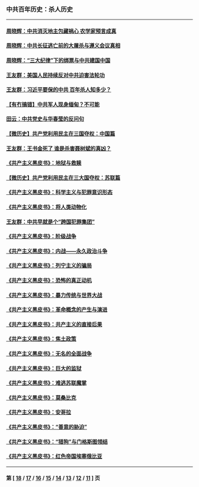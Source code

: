 ### 中共百年历史：杀人历史
---
#### [周晓辉：中共消灭地主包藏祸心 农学家预言成真](../../pages/nf1176106/n12958960.md?05270430) 
#### [周晓辉：中共长征逃亡前的大屠杀与遵义会议真相](../../pages/nf1176106/n12888747.md?05270430) 
#### [周晓辉：“三大纪律”下的绑票与中共建国中国](../../pages/nf1176106/n12882305.md?05270430) 
#### [王友群：美国人民持续反对中共迫害法轮功](../../pages/nf1176106/n12849121.md?05270430) 
#### [王友群：习近平要保的中共 百年杀人知多少？](../../pages/nf1176106/n12833861.md?05270430) 
#### [【有冇搞错】中共军人现身缅甸？不可能](../../pages/nf1176106/n12773250.md?05270430) 
#### [田云：中共党史与华春莹的反问句](../../pages/nf1176106/n12765178.md?05270430) 
#### [【微历史】共产党利用民主在三国夺权：中国篇](../../pages/nf1176106/n12740955.md?05270430) 
#### [王友群：王书金死了 谁是杀害聂树斌的真凶？](../../pages/nf1176106/n12728677.md?05270430) 
#### [《共产主义黑皮书》：地狱与救赎](../../pages/nf1176106/n12705614.md?05270430) 
#### [【微历史】共产党利用民主在三大国夺权：苏联篇](../../pages/nf1176106/n12707756.md?05270430) 
#### [《共产主义黑皮书》：科学主义与犯罪意识形态](../../pages/nf1176106/n12700684.md?05270430) 
#### [《共产主义黑皮书》：将人类动物化](../../pages/nf1176106/n12696212.md?05270430) 
#### [王友群：中共早就是个“跨国犯罪集团”](../../pages/nf1176106/n12696339.md?05270430) 
#### [《共产主义黑皮书》：阶级战争](../../pages/nf1176106/n12690702.md?05270430) 
#### [《共产主义黑皮书》：内战——永久政治斗争](../../pages/nf1176106/n12685891.md?05270430) 
#### [《共产主义黑皮书》：列宁主义的骗局](../../pages/nf1176106/n12671223.md?05270430) 
#### [《共产主义黑皮书》：恐怖的真正动机](../../pages/nf1176106/n12666294.md?05270430) 
#### [《共产主义黑皮书》：暴力传统与世界大战](../../pages/nf1176106/n12660322.md?05270430) 
#### [《共产主义黑皮书》：革命概念的产生与演进](../../pages/nf1176106/n12655045.md?05270430) 
#### [《共产主义黑皮书》：共产主义的直接后果](../../pages/nf1176106/n12644821.md?05270430) 
#### [《共产主义黑皮书》：焦土政策](../../pages/nf1176106/n12640254.md?05270430) 
#### [《共产主义黑皮书》：无名的全面战争](../../pages/nf1176106/n12633845.md?05270430) 
#### [《共产主义黑皮书》：巨大的监狱](../../pages/nf1176106/n12623116.md?05270430) 
#### [《共产主义黑皮书》：难逃苏联魔掌](../../pages/nf1176106/n12613254.md?05270430) 
#### [《共产主义黑皮书》：莫桑比克](../../pages/nf1176106/n12596409.md?05270430) 
#### [《共产主义黑皮书》：安哥拉](../../pages/nf1176106/n12585438.md?05270430) 
#### [《共产主义黑皮书》：“善意的胁迫”](../../pages/nf1176106/n12575454.md?05270430) 
#### [《共产主义黑皮书》：“猎狗”与门格斯图领结](../../pages/nf1176106/n12570100.md?05270430) 
#### [《共产主义黑皮书》：红色帝国埃塞俄比亚](../../pages/nf1176106/n12564156.md?05270430) 

---
#### 第 [ [18](./18.md?05270430) / [17](./17.md?05270430) / [16](./16.md?05270430) / [15](./15.md?05270430) / [14](./14.md?05270430) / [13](./13.md?05270430) / [12](./12.md?05270430) / [11](./11.md?05270430) ] 页

